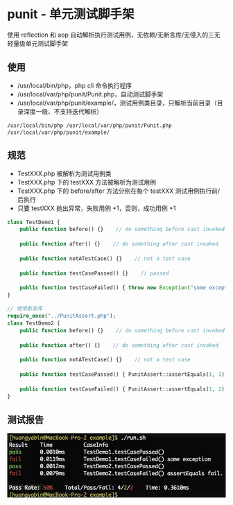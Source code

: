 # punit - 单元测试脚手架
使用 reflection 和 aop 自动解析执行测试用例，无依赖/无断言库/无侵入的三无轻量级单元测试脚手架

## 使用
- /usr/local/bin/php，php cli 命令执行程序
- /usr/local/var/php/punit/Punit.php，自动测试脚手架
- /usr/local/var/php/punit/example/，测试用例类目录，只解析当前目录（目录深度一级、不支持迭代解析）
```shell
/usr/local/bin/php /usr/local/var/php/punit/Punit.php /usr/local/var/php/punit/example/
```

## 规范
- TestXXX.php 被解析为测试用例类
- TestXXX.php 下的 testXXX 方法被解析为测试用例
- TestXXX.php 下的 before/after 方法分别在每个 testXXX 测试用例执行前/后执行
- 只要 testXXX 抛出异常，失败用例 +1，否则，成功用例 +1
```php
class TestDemo1 {
    public function before() {}    // do something before cast invoked

    public function after() {}    // do something after cast invoked

    public function notATestCase() {}    // not a test case
    
    public function testCasePassed() {}    // passed

    public function testCaseFailed() { throw new Exception("some exception"); }    // failed
}
```
```php
// 使用断言库
require_once("../PunitAssert.php");
class TestDemo2 {
    public function before() {}    // do something before cast invoked

    public function after() {}    // do something after cast invoked

    public function notATestCase() {}    // not a test case
    
    public function testCasePassed() { PunitAssert::assertEquals(1, 1); }    // passed

    public function testCaseFailed() { PunitAssert::assertEquals(1, 2); }    // failed
}
```

## 测试报告
![测试报告](https://github.com/goindow/punit/blob/master/example/report.png)